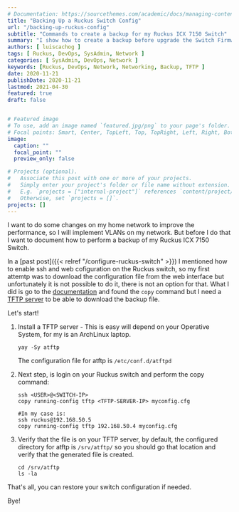 ```yaml
---
# Documentation: https://sourcethemes.com/academic/docs/managing-content/
title: "Backing Up a Ruckus Switch Config"
url: "/backing-up-ruckus-config"
subtitle: "Commands to create a backup for my Ruckus ICX 7150 Switch"
summary: "I show how to create a backup before upgrade the Switch Firmware"
authors: [ luiscachog ]
tags: [ Ruckus, DevOps, SysAdmin, Network ]
categories: [ SysAdmin, DevOps, Network ]
keywords: [Ruckus, DevOps, Network, Networking, Backup, TFTP ]
date: 2020-11-21
publishDate: 2020-11-21
lastmod: 2021-04-30
featured: true
draft: false


# Featured image
# To use, add an image named `featured.jpg/png` to your page's folder.
# Focal points: Smart, Center, TopLeft, Top, TopRight, Left, Right, BottomLeft, Bottom, BottomRight.
image:
  caption: ""
  focal_point: ""
  preview_only: false

# Projects (optional).
#   Associate this post with one or more of your projects.
#   Simply enter your project's folder or file name without extension.
#   E.g. `projects = ["internal-project"]` references `content/project/deep-learning/index.md`.
#   Otherwise, set `projects = []`.
projects: []
---
```


I want to do some changes on my home network to improve the performance, so I will implement VLANs on my network.
But before I do that I want to document how to perform a backup of my Ruckus ICX 7150 Switch.

In a [past post]({{< relref "/configure-ruckus-switch" >}}) I mentioned how to enable ssh and web cofiguration on the Ruckus switch,
so my first attemtp was to download the configuration file from the web interface but unfortunately it is not possible to do it, there is not an option for that.
What I did is go to the [documentation](http://docs.ruckuswireless.com/fastiron/hardware/icx7150-installguide/GUID-25306120-376C-44B2-BAE7-3D969EC889A3.html)
and found the `copy` command but I need a [TFTP server](https://en.wikipedia.org/wiki/Trivial_File_Transfer_Protocols) to be able to download the backup file.

Let's start!

1. Install a TFTP server - This is easy will depend on your Operative System, for my is an ArchLinux laptop.

    ```shell
    yay -Sy atftp
    ```

    The configuration file for atftp is `/etc/conf.d/atftpd`

1. Next step, is login on your Ruckus switch and perform the copy command:

    ```shell
    ssh <USER>@<SWITCH-IP>
    copy running-config tftp <TFTP-SERVER-IP> myconfig.cfg

    #In my case is:
    ssh ruckus@192.168.50.5
    copy running-config tftp 192.168.50.4 myconfig.cfg
    ```

1. Verify that the file is on your TFTP server, by default, the configured directory for atftp is `/srv/atftp/` so you should go that location and verify that the generated file is created.

    ```shell
    cd /srv/atftp
    ls -la
    ```

That's all, you can restore your switch configuration if needed.

Bye!
